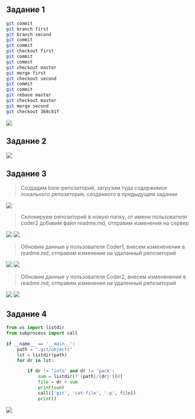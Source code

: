 ## Задание 1
```bash
git commit
git branch first
git branch second
git commit
git commit
git checkout first
git commit
git commit
git checkout master
git merge first
git checkout second
git commit
git commit
git rebase master
git checkout master
git merge second
git checkout 368c81f
```

<image src="https://github.com/user-attachments/assets/d93efa87-98cd-46c2-9fc7-c64466d07bbb">

## Задание 2
<image src="https://github.com/user-attachments/assets/796f8461-80a9-409a-8d13-ebbb6a7207cf">

## Задание 3
>Cоздадим bare-репозиторий, загрузим туда содержимое локального репозитория, созданного в предыдущем задании
<image src="https://github.com/user-attachments/assets/2655e8f9-c245-4011-8f7a-f556df27505d">

>Склонируем репозиторий в новую папку, от имени пользователя coder2 добавим файл readme.md, отправим изменения на сервер
<image src="https://github.com/user-attachments/assets/187dbfb7-8aff-448f-b1e2-c841232682fc">
<image src="https://github.com/user-attachments/assets/2c59b391-a873-4444-a988-eccf0cd218a1">

>Обновим данные у пользователя Coder1, внесем измененения в readme.md, отправим изменения на удаленный репозиторий
<image src="https://github.com/user-attachments/assets/95fadd24-1233-4031-a67b-6fa88b962be2">
<image src="https://github.com/user-attachments/assets/ca018c40-2422-496d-8fc1-be3a715d7844">

>Обновим данные у пользователя Coder2, внесем измененения в readme.md, отправим изменения на удаленный репозиторий
<image src="https://github.com/user-attachments/assets/273f9bd4-178f-45de-8425-eb98ad9751d6">
<image src="https://github.com/user-attachments/assets/9c55b739-e842-42e1-a79c-607692358300">

## Задание 4
```python
from os import listdir
from subprocess import call

if __name__ == '__main__':
    path = ".git/objects"
    lst = listdir(path)
    for dr in lst:

        if dr != 'info' and dr != 'pack':
            sum = listdir(f'{path}/{dr}')[0]
            file = dr + sum
            print(sum)
            call(['git', 'cat-file', '-p', file])
            print()
```

<image src="https://github.com/user-attachments/assets/004cf9f4-0792-4ed8-aee9-14a67a3ee388">








